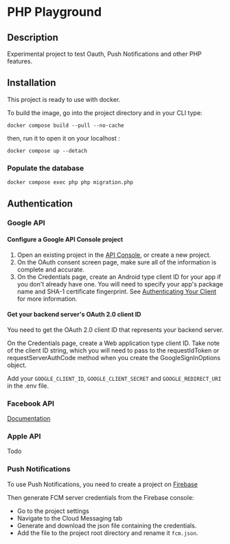 # PHP Playground

## Description

Experimental project to test Oauth, Push Notifications and other PHP features.

## Installation

This project is ready to use with docker.

To build the image, go into the project directory and in your CLI type:

```
docker compose build --pull --no-cache
```

then, run it to open it on your localhost :

```
docker compose up --detach
```

### Populate the database

```
docker compose exec php php migration.php
```

## Authentication

### Google API

#### Configure a Google API Console project

1. Open an existing project in the [API Console](https://console.cloud.google.com/), or create a new project.
2. On the OAuth consent screen page, make sure all of the information is complete and accurate.
3. On the Credentials page, create an Android type client ID for your app if you don't already have one. You will need
to specify your app's package name and SHA-1 certificate fingerprint.
See [Authenticating Your Client](https://developers.google.com/android/guides/client-auth) for more information.

#### Get your backend server's OAuth 2.0 client ID
You need to get the OAuth 2.0 client ID that represents your backend server.

On the Credentials page, create a Web application type client ID. Take note of the client ID string, which you will need
to pass to the requestIdToken or requestServerAuthCode method when you create the GoogleSignInOptions object.

Add your `GOOGLE_CLIENT_ID`, `GOOGLE_CLIENT_SECRET` and `GOOGLE_REDIRECT_URI` in the .env file.

### Facebook API

[Documentation](https://developers.facebook.com/apps/)

### Apple API

Todo

### Push Notifications

To use Push Notifications, you need to create a project on [Firebase](https://console.firebase.google.com/)

Then generate FCM server credentials from the Firebase console:
- Go to the project settings
- Navigate to the Cloud Messaging tab
- Generate and download the json file containing the credentials.
- Add the file to the project root directory and rename it `fcm.json`.
